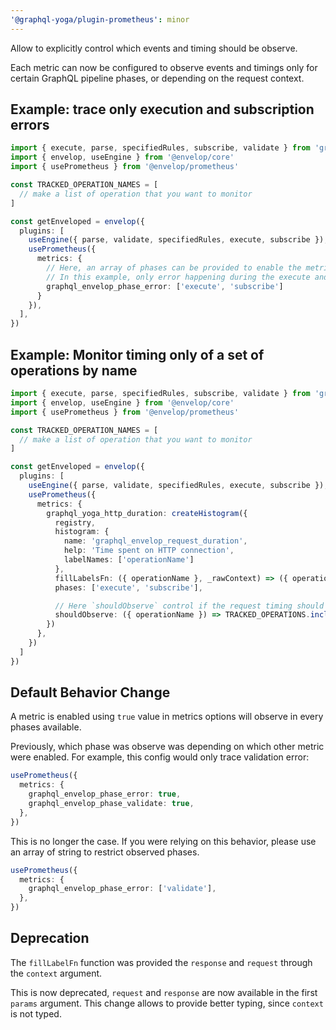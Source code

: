 ```yaml
---
'@graphql-yoga/plugin-prometheus': minor
---
```


Allow to explicitly control which events and timing should be observe.

Each metric can now be configured to observe events and timings only for certain GraphQL pipeline
phases, or depending on the request context.

## Example: trace only execution and subscription errors

```ts
import { execute, parse, specifiedRules, subscribe, validate } from 'graphql'
import { envelop, useEngine } from '@envelop/core'
import { usePrometheus } from '@envelop/prometheus'

const TRACKED_OPERATION_NAMES = [
  // make a list of operation that you want to monitor
]

const getEnveloped = envelop({
  plugins: [
    useEngine({ parse, validate, specifiedRules, execute, subscribe }),
    usePrometheus({
      metrics: {
        // Here, an array of phases can be provided to enable the metric only on certain phases.
        // In this example, only error happening during the execute and subscribe phases will tracked
        graphql_envelop_phase_error: ['execute', 'subscribe']
      }
    }),
  ],
})
```

## Example: Monitor timing only of a set of operations by name

```ts
import { execute, parse, specifiedRules, subscribe, validate } from 'graphql'
import { envelop, useEngine } from '@envelop/core'
import { usePrometheus } from '@envelop/prometheus'

const TRACKED_OPERATION_NAMES = [
  // make a list of operation that you want to monitor
]

const getEnveloped = envelop({
  plugins: [
    useEngine({ parse, validate, specifiedRules, execute, subscribe }),
    usePrometheus({
      metrics: {
        graphql_yoga_http_duration: createHistogram({
          registry,
          histogram: {
            name: 'graphql_envelop_request_duration',
            help: 'Time spent on HTTP connection',
            labelNames: ['operationName']
          },
          fillLabelsFn: ({ operationName }, _rawContext) => ({ operationName, }),
          phases: ['execute', 'subscribe'],

          // Here `shouldObserve` control if the request timing should be observed, based on context
          shouldObserve: ({ operationName }) => TRACKED_OPERATIONS.includes(operationName),
        })
      },
    })
  ]
})
```

## Default Behavior Change

A metric is enabled using `true` value in metrics options will observe in every
phases available.

Previously, which phase was observe was depending on which other metric were enabled. For example,
this config would only trace validation error:

```ts
usePrometheus({
  metrics: {
    graphql_envelop_phase_error: true,
    graphql_envelop_phase_validate: true,
  },
})
```

This is no longer the case. If you were relying on this behavior, please use an array of string to
restrict observed phases.

```ts
usePrometheus({
  metrics: {
    graphql_envelop_phase_error: ['validate'],
  },
})
```

## Deprecation

The `fillLabelFn` function was provided the `response` and `request` through the `context` argument.

This is now deprecated, `request` and `response` are now available in the first `params` argument.
This change allows to provide better typing, since `context` is not typed.